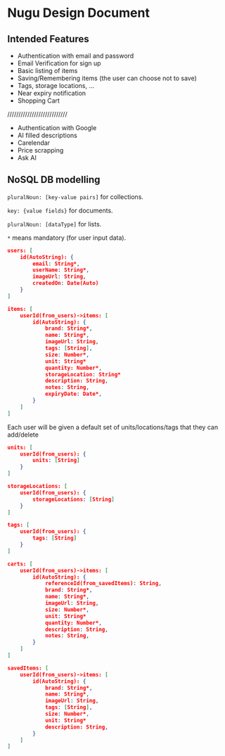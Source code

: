 # Nugu Design Document

## Intended Features

- Authentication with email and password
- Email Verification for sign up
- Basic listing of items
- Saving/Remembering items (the user can choose not to save)
- Tags, storage locations, ...
- Near expiry notification
- Shopping Cart

///////////////////////////

- Authentication with Google
- AI filled descriptions
- Carelendar
- Price scrapping
- Ask AI

## NoSQL DB modelling

`pluralNoun: [key-value pairs]` for collections.

`key: {value fields}` for documents.

`pluralNoun: [dataType]` for lists.

`*` means mandatory (for user input data).

```json
users: [
    id(AutoString): {
        email: String*,
        userName: String*,
        imageUrl: String,
        createdOn: Date(Auto)
    }
]
```

```json
items: [
    userId(from_users)->items: [
        id(AutoString): {
            brand: String*,
            name: String*,
            imageUrl: String,
            tags: [String],
            size: Number*,
            unit: String*
            quantity: Number*,
            storageLocation: String*
            description: String,
            notes: String,
            expiryDate: Date*,
        }
    ]
]
```

Each user will be given a default set of units/locations/tags that they can add/delete

```json
units: [
    userId(from_users): {
        units: [String]
    }
]
```

```json
storageLocations: [
    userId(from_users): {
        storageLocations: [String]
    }
]
```

```json
tags: [
    userId(from_users): {
        tags: [String]
    }
]
```

```json
carts: [
    userId(from_users)->items: [
        id(AutoString): {
            referenceId(from_savedItems): String,
            brand: String*,
            name: String*,
            imageUrl: String,
            size: Number*,
            unit: String*
            quantity: Number*,
            description: String,
            notes: String,
        }
    ]
]
```

```json
savedItems: [
    userId(from_users)->items: [
        id(AutoString): {
            brand: String*,
            name: String*,
            imageUrl: String,
            tags: [String],
            size: Number*,
            unit: String*
            description: String,
        }
    ]
]
```